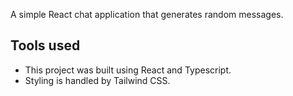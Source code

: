 A simple React chat application that generates random messages.

## Tools used

- This project was built using React and Typescript.
- Styling is handled by Tailwind CSS.

